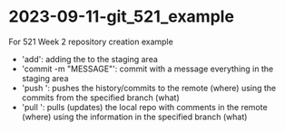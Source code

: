 # 2023-09-11-git_521_example
For 521 Week 2 repository creation example

- 'add<FILENAMES>': adding the <FILENAMES> to the staging area
- 'commit -m "MESSAGE"': commit with a message everything in the staging area
- 'push <WHERE> <WHAT>': pushes the history/commits to the remote (where) using the commits from the specified branch (what)
- 'pull <WHERE> <WHAT>': pulls (updates) the local repo with comments in the remote (where) using the information in the specified branch (what)